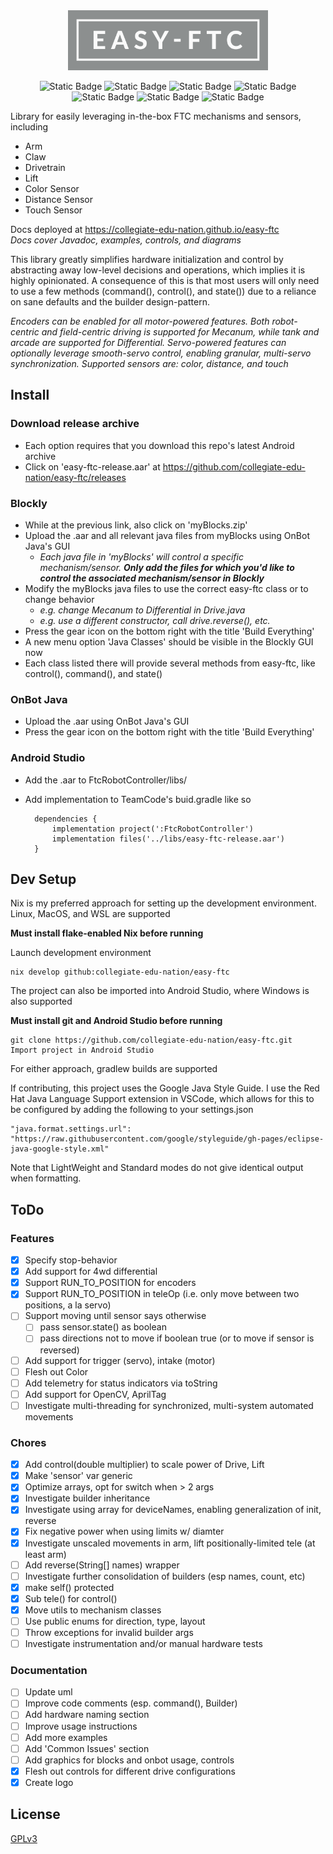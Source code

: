 <div align="center">
<img src='docs/images/easy-ftc_color.png' height=96px>

![Static Badge](https://img.shields.io/badge/Version-1.0-blue)
![Static Badge](https://img.shields.io/badge/FTC_SDK-10.1.1-blue)
![Static Badge](https://img.shields.io/badge/Android_API-30-blue)
![Static Badge](https://img.shields.io/badge/OpenJDK-21.0.4-blue)
![Static Badge](https://img.shields.io/badge/Platforms-Linux,_macOS,_Windows-green)
![Static Badge](https://img.shields.io/badge/Coverage-97%25-green)
![Static Badge](https://img.shields.io/badge/Powered_by_Nix-grey?logo=nixOS&logoColor=white)
</div>

Library for easily leveraging in-the-box FTC mechanisms and sensors, including
* Arm
* Claw
* Drivetrain
* Lift
* Color Sensor
* Distance Sensor
* Touch Sensor

Docs deployed at https://collegiate-edu-nation.github.io/easy-ftc<br>
<i>Docs cover Javadoc, examples, controls, and diagrams</i>

This library greatly simplifies hardware initialization and control by abstracting away low-level decisions and operations, which implies it is highly opinionated. A consequence of this is that most users will only need to use a few methods (command(), control(), and state()) due to a reliance on sane defaults and the builder design-pattern.

<i>Encoders can be enabled for all motor-powered features. Both robot-centric and field-centric driving is supported for Mecanum, while tank and arcade are supported for Differential. Servo-powered features can optionally leverage smooth-servo control, enabling granular, multi-servo synchronization. Supported sensors are: color, distance, and touch</i>

## Install

### Download release archive
* Each option requires that you download this repo's latest Android archive
* Click on 'easy-ftc-release.aar' at https://github.com/collegiate-edu-nation/easy-ftc/releases

### Blockly
* While at the previous link, also click on 'myBlocks.zip'
* Upload the .aar and all relevant java files from myBlocks using OnBot Java's GUI
    * <i>Each java file in 'myBlocks' will control a specific mechanism/sensor. <b>Only add the files for which you'd like to control the associated mechanism/sensor in Blockly</b></i>
* Modify the myBlocks java files to use the correct easy-ftc class or to change behavior
    * <i>e.g. change Mecanum to Differential in Drive.java
    * e.g. use a different constructor, call drive.reverse(), etc.</i>
* Press the gear icon on the bottom right with the title 'Build Everything'
* A new menu option 'Java Classes' should be visible in the Blockly GUI now
* Each class listed there will provide several methods from easy-ftc, like control(), command(), and state()

### OnBot Java
* Upload the .aar using OnBot Java's GUI
* Press the gear icon on the bottom right with the title 'Build Everything'

### Android Studio
* Add the .aar to FtcRobotController/libs/
* Add implementation to TeamCode's buid.gradle  like so

        dependencies {
            implementation project(':FtcRobotController')
            implementation files('../libs/easy-ftc-release.aar')
        }

## Dev Setup
Nix is my preferred approach for setting up the development environment. Linux, MacOS, and WSL are supported

<b>Must install flake-enabled Nix before running</b>

Launch development environment

    nix develop github:collegiate-edu-nation/easy-ftc

The project can also be imported into Android Studio, where Windows is also supported

<b>Must install git and Android Studio before running</b>

    git clone https://github.com/collegiate-edu-nation/easy-ftc.git
    Import project in Android Studio

For either approach, gradlew builds are supported

If contributing, this project uses the Google Java Style Guide. I use the Red Hat Java Language Support extension in VSCode, which allows for this to be configured by adding the following to your settings.json

    "java.format.settings.url": "https://raw.githubusercontent.com/google/styleguide/gh-pages/eclipse-java-google-style.xml"

Note that LightWeight and Standard modes do not give identical output when formatting.

## ToDo
### Features
- [x] Specify stop-behavior
- [x] Add support for 4wd differential
- [x] Support RUN_TO_POSITION for encoders
- [x] Support RUN_TO_POSITION in teleOp (i.e. only move between two positions, a la servo)
- [ ] Support moving until sensor says otherwise
    - [ ] pass sensor.state() as boolean
    - [ ] pass directions not to move if boolean true (or to move if sensor is reversed)
- [ ] Add support for trigger (servo), intake (motor)
- [ ] Flesh out Color
- [ ] Add telemetry for status indicators via toString
- [ ] Add support for OpenCV, AprilTag
- [ ] Investigate multi-threading for synchronized, multi-system automated movements

### Chores
- [x] Add control(double multiplier) to scale power of Drive, Lift
- [x] Make 'sensor' var generic
- [x] Optimize arrays, opt for switch when > 2 args
- [x] Investigate builder inheritance
- [x] Investigate using array for deviceNames, enabling generalization of init, reverse
- [x] Fix negative power when using limits w/ diamter
- [x] Investigate unscaled movements in arm, lift positionally-limited tele (at least arm)
- [ ] Add reverse(String[] names) wrapper
- [ ] Investigate further consolidation of builders (esp names, count, etc)
- [x] make self() protected
- [x] Sub tele() for control()
- [x] Move utils to mechanism classes
- [ ] Use public enums for direction, type, layout
- [ ] Throw exceptions for invalid builder args
- [ ] Investigate instrumentation and/or manual hardware tests

### Documentation
- [ ] Update uml
- [ ] Improve code comments (esp. command(), Builder)
- [ ] Add hardware naming section
- [ ] Improve usage instructions
- [ ] Add more examples
- [ ] Add 'Common Issues' section
- [ ] Add graphics for blocks and onbot usage, controls
- [x] Flesh out controls for different drive configurations
- [x] Create logo

## License
[GPLv3](COPYING)